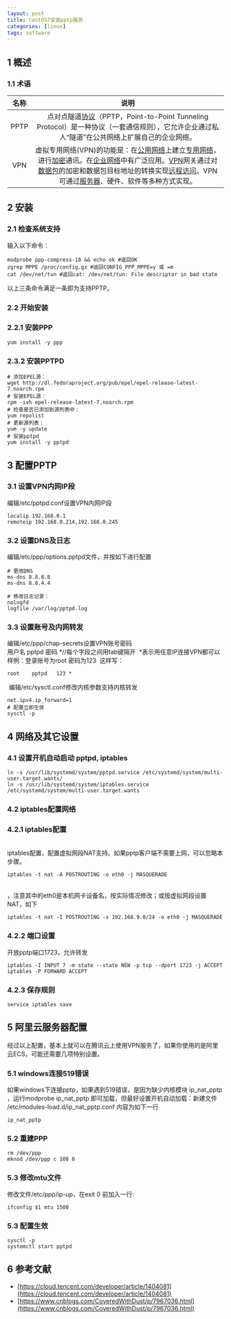 ```yaml
---
layout: post
title: CentOS7安装pptp服务
categories: [linux]
tags: software
---
```


<a name="72d064a1"></a>
## 1 概述
<a name="83cc681d"></a>
### 1.1 术语
名称 | 说明
|:---:|:---:|
PPTP | 点对点隧道[协议](https://baike.baidu.com/item/%E5%8D%8F%E8%AE%AE/670528)（PPTP，Point-to-Point Tunneling Protocol）是一种协议（一套通信规则），它允许企业通过私人“隧道”在公共网络上扩展自己的企业网络。 |
VPN | 虚拟专用网络(VPN)的功能是：在[公用网络](https://baike.baidu.com/item/%E5%85%AC%E7%94%A8%E7%BD%91%E7%BB%9C/12752077)上建立[专用网络](https://baike.baidu.com/item/%E4%B8%93%E7%94%A8%E7%BD%91%E7%BB%9C/795899)，进行[加密](https://baike.baidu.com/item/%E5%8A%A0%E5%AF%86/752748)通讯。在[企业网络](https://baike.baidu.com/item/%E4%BC%81%E4%B8%9A%E7%BD%91%E7%BB%9C/2119389)中有广泛应用。[VPN](https://baike.baidu.com/item/VPN)网关通过对[数据包](https://baike.baidu.com/item/%E6%95%B0%E6%8D%AE%E5%8C%85/489739)的加密和数据包目标地址的转换实现[远程访问](https://baike.baidu.com/item/%E8%BF%9C%E7%A8%8B%E8%AE%BF%E9%97%AE/3326708)。VPN可通过[服务器](https://baike.baidu.com/item/%E6%9C%8D%E5%8A%A1%E5%99%A8/100571)、硬件、软件等多种方式实现。 |


<a name="eb706906"></a>
## 2 安装
<a name="116e8ef8"></a>
### 2.1 检查系统支持
输入以下命令：
```shell
modprobe ppp-compress-18 && echo ok #返回OK
zgrep MPPE /proc/config.gz #返回CONFIG_PPP_MPPE=y 或 =m
cat /dev/net/tun #返回cat: /dev/net/tun: File descriptor in bad state
```

以上三条命令满足一条即为支持PPTP。

<a name="5494caa8"></a>
### 2.2 开始安装
<a name="f4d12d5a"></a>
### 2.2.1 安装PPP

```shell
yum install -y ppp
```

<a name="2167df59"></a>
### 2.3.2 安装PPTPD

```shell
# 添加EPEL源：
wget http://dl.fedoraproject.org/pub/epel/epel-release-latest-7.noarch.rpm
# 安装EPEL源：
rpm -ivh epel-release-latest-7.noarch.rpm
# 检查是否已添加到源列表中：
yum repolist
# 更新源列表：
yum -y update
# 安装pptpd
yum install -y pptpd
```


<a name="068d52b3"></a>
## 3 配置PPTP

<a name="82b32c38"></a>
### 3.1 设置VPN内网IP段
编辑/etc/pptpd.conf设置VPN内网IP段

```shell
localip 192.168.0.1
remoteip 192.168.0.214,192.168.0.245
```

<a name="e2b9c24f"></a>
### 3.2 设置DNS及日志
编辑/etc/ppp/options.pptpd文件，并按如下进行配置

```shell
# 更改DNS
ms-dns 8.8.8.8
ms-dns 8.8.4.4

# 修改日志记录：
nologfd
logfile /var/log/pptpd.log
```

<a name="lIcgl"></a>
### 3.3 设置账号及内网转发
编辑/etc/ppp/chap-secrets设置VPN账号密码<br />用户名 pptpd 密码 *//每个字段之间用tab键隔开  *表示用任意IP连接VPN都可以<br />样例：登录账号为root 密码为123  这样写：

```shell
root	pptpd	123	*
```

 编辑/etc/sysctl.conf修改内核参数支持内核转发

```shell
net.ipv4.ip_forward=1
# 配置立即生效
sysctl -p
```

<a name="2ee4a004"></a>
## 4 网络及其它设置

<a name="9db412eb"></a>
### 4.1 设置开机自动启动 pptpd, iptables

```shell
ln -s /usr/lib/systemd/system/pptpd.service /etc/systemd/system/multi-user.target.wants/
ln -s /usr/lib/systemd/system/iptables.service /etc/systemd/system/multi-user.target.wants
```

<a name="1d92d40f"></a>
### 4.2 iptables配置网络
<a name="da688152"></a>
### 4.2.1 iptables配置
<br />iptables配置，配置虚拟网段NAT支持。如果pptp客户端不需要上网，可以忽略本步骤。

```shell
iptables -t nat -A POSTROUTING -o eth0 -j MASQUERADE
```
<br />，注意其中的eth0是本机网卡设备名，按实际情况修改；或按虚拟网段设置NAT，如下

```shell
iptables -t nat -I POSTROUTING -s 192.168.9.0/24 -o eth0 -j MASQUERADE
```

<a name="vfeSJ"></a>
### 4.2.2 端口设置
开放pptp端口1723，允许转发

```shell
iptables -I INPUT 7 -m state --state NEW -p tcp --dport 1723 -j ACCEPT
iptables -P FORWARD ACCEPT
```

<a name="1iofk"></a>
### 4.2.3 保存规则

```shell
service iptables save
```

<a name="00912cb3"></a>
## 5 阿里云服务器配置
经过以上配置，基本上就可以在腾讯云上使用VPN服务了，如果你使用的是阿里云ECS，可能还需要几项特别设置。

<a name="9fb6d97d"></a>
### 5.1 windows连接519错误
如果windows下连接pptp，如果遇到519错误，是因为缺少内核模块 ip_nat_pptp ，运行modprobe ip_nat_pptp 即可加载，但最好设置开机自动加载：新建文件 /etc/modules-load.d/ip_nat_pptp.conf 内容为如下一行

```shell
ip_nat_pptp
```

<a name="ecf3f3ef"></a>
### 5.2 重建PPP

```shell
rm /dev/ppp
mknod /dev/ppp c 108 0
```
<a name="CVWhP"></a>
### 5.3 修改mtu文件
修改文件/etc/ppp/ip-up，在exit 0 前加入一行:

```shell
ifconfig $1 mtu 1500
```
<a name="cbrfN"></a>
### 5.3 配置生效

```shell
sysctl -p
systemctl start pptpd
```

<a name="b300fa2d"></a>
## 6 参考文献

- [https://cloud.tencent.com/developer/article/1404081](https://cloud.tencent.com/developer/article/1404081)
- [https://www.cnblogs.com/CoveredWithDust/p/7967036.html](https://www.cnblogs.com/CoveredWithDust/p/7967036.html)

